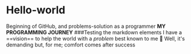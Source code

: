 # Hello-world
Beginning of GitHub, and problems-solution as a programmer
**MY PROGRAMMING JOURNEY**
###Testing the markdown elements
I have a ==vision== to help the world with a *problem* best known to me 🙂
Well, it's demanding but, for me; comfort comes after success
